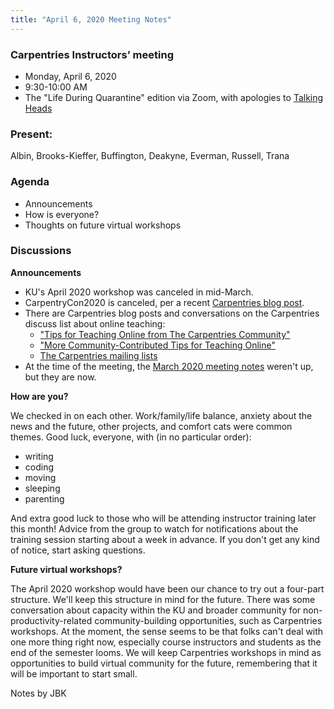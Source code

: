 ```yaml
---
title: "April 6, 2020 Meeting Notes"
---
```

### Carpentries Instructors’ meeting
- Monday, April 6, 2020
- 9:30-10:00 AM
- The "Life During Quarantine" edition via Zoom, with apologies to [Talking Heads](https://www.youtube.com/watch?v=jLwZvg46jms)

### Present:
Albin, Brooks-Kieffer, Buffington, Deakyne, Everman, Russell, Trana

### Agenda
- Announcements
- How is everyone?
- Thoughts on future virtual workshops

### Discussions

**Announcements**

- KU's April 2020 workshop was canceled in mid-March.
- CarpentryCon2020 is canceled, per a recent [Carpentries blog post](https://carpentries.org/blog/2020/04/changes-to-carpentrycon-2020/).
- There are Carpentries blog posts and conversations on the Carpentries discuss list about online teaching:
  - ["Tips for Teaching Online from The Carpentries Community"](https://carpentries.org/blog/2020/03/tips-for-teaching-online/)
  - ["More Community-Contributed Tips for Teaching Online"](https://carpentries.org/blog/2020/03/more-tips-teaching-online/)
  - [The Carpentries mailing lists](https://carpentries.topicbox.com/latest)
- At the time of the meeting, the [March 2020 meeting notes](https://kulibraries.github.io/carpentries-instructors/2020/03/02/meeting-notes.html) weren't up, but they are now.

**How are you?**

We checked in on each other. Work/family/life balance, anxiety about the news and the future, other projects, and comfort cats were common themes. Good luck, everyone, with (in no particular order):
- writing
- coding
- moving
- sleeping
- parenting

And extra good luck to those who will be attending instructor training later this month! Advice from the group to watch for notifications about the training session starting about a week in advance. If you don't get any kind of notice, start asking questions.

**Future virtual workshops?**

The April 2020 workshop would have been our chance to try out a four-part structure. We'll keep this structure in mind for the future. There was some conversation about capacity within the KU and broader community for non-productivity-related community-building opportunities, such as Carpentries workshops. At the moment, the sense seems to be that folks can't deal with one more thing right now, especially course instructors and students as the end of the semester looms. We will keep Carpentries workshops in mind as opportunities to build virtual community for the future, remembering that it will be important to start small.

Notes by JBK
